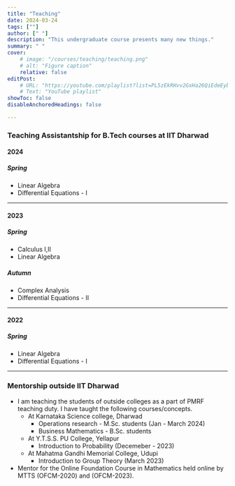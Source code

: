 ```yaml
---
title: "Teaching" 
date: 2024-03-24
tags: [""]
author: [" "]
description: "This undergraduate course presents many new things." 
summary: " " 
cover:
    # image: "/courses/teaching/teaching.png"
    # alt: "Figure caption"
    relative: false
editPost:
    # URL: "https://youtube.com/playlist?list=PL5zEkRHvv2GxHa26QiEdeEybMy0UbdjmW"
    # Text: "YouTube playlist"
showToc: false
disableAnchoredHeadings: false

---
```

### Teaching Assistantship for B.Tech courses at IIT Dharwad
#### 2024
##### Spring
+ Linear Algebra
+ Differential Equations - I
---
#### 2023
##### Spring
+ Calculus I,II
+ Linear Algebra
##### Autumn
+ Complex Analysis
+ Differential Equations - II
---
#### 2022
##### Spring
+ Linear Algebra
+ Differential Equations - I

<!-- #### 2021
+  -->

---
### Mentorship outside IIT Dharwad
- I am teaching the students of  outside colleges as a part of PMRF teaching duty. I have taught the following courses/concepts.
    - At Karnataka Science college, Dharwad 
        + Operations research - M.Sc. students (Jan - March 2024)
        + Business Mathematics - B.Sc. students
    - At Y.T.S.S. PU College, Yellapur
        + Introduction to Probability (Decemeber - 2023)    
    - At Mahatma Gandhi Memorial College, Udupi
        + Introduction to Group Theory (March 2023)    
- Mentor for the Online Foundation Course in Mathematics held online by MTTS (OFCM-2020) and (OFCM-2023).